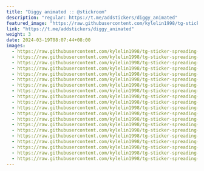 ```yaml
---
title: "Diggy animated :: @stickroom"
description: "regular: https://t.me/addstickers/diggy_animated"
featured_image: "https://raw.githubusercontent.com/kylelin1998/tg-sticker-spreading-worldwide-images/main/img/1b862964-9b1b-4f15-bcdc-25d8d7464b2d.jpg"
link: "https://t.me/addstickers/diggy_animated"
weight: 3
date: 2024-03-19T08:07:44+08:00
images:
  - https://raw.githubusercontent.com/kylelin1998/tg-sticker-spreading-worldwide-images/main/img/1b862964-9b1b-4f15-bcdc-25d8d7464b2d.jpg
  - https://raw.githubusercontent.com/kylelin1998/tg-sticker-spreading-worldwide-images/main/img/a6eac9a0-5c12-4fe1-bc67-55dc8fa36181.jpg
  - https://raw.githubusercontent.com/kylelin1998/tg-sticker-spreading-worldwide-images/main/img/58bce4fa-e6c4-46fe-b444-ba56038588ca.jpg
  - https://raw.githubusercontent.com/kylelin1998/tg-sticker-spreading-worldwide-images/main/img/76c9b421-47a8-4fc7-943f-3b3ea6b58fef.jpg
  - https://raw.githubusercontent.com/kylelin1998/tg-sticker-spreading-worldwide-images/main/img/fe13cc5c-e398-4e7d-bd64-8ccd8d6224d4.jpg
  - https://raw.githubusercontent.com/kylelin1998/tg-sticker-spreading-worldwide-images/main/img/7cdf48af-4d7c-4d2a-b9d3-8cd06c8a182e.jpg
  - https://raw.githubusercontent.com/kylelin1998/tg-sticker-spreading-worldwide-images/main/img/28dcb75d-38d8-489c-82d7-36c7d6fca08c.jpg
  - https://raw.githubusercontent.com/kylelin1998/tg-sticker-spreading-worldwide-images/main/img/8c79607e-3123-41a0-859a-d54251e58d37.jpg
  - https://raw.githubusercontent.com/kylelin1998/tg-sticker-spreading-worldwide-images/main/img/e30c561e-17b5-4ab0-8e6c-89d5e918e301.jpg
  - https://raw.githubusercontent.com/kylelin1998/tg-sticker-spreading-worldwide-images/main/img/457cab6c-555a-4dc3-a615-5d45ba9d5dca.jpg
  - https://raw.githubusercontent.com/kylelin1998/tg-sticker-spreading-worldwide-images/main/img/8de9642b-9690-4557-91de-7b2f142d75df.jpg
  - https://raw.githubusercontent.com/kylelin1998/tg-sticker-spreading-worldwide-images/main/img/a4369e6d-76d9-49ab-bbf4-e4d498df6d46.jpg
  - https://raw.githubusercontent.com/kylelin1998/tg-sticker-spreading-worldwide-images/main/img/1c7586e1-bae8-49eb-b3a3-3f7d66303f1a.jpg
  - https://raw.githubusercontent.com/kylelin1998/tg-sticker-spreading-worldwide-images/main/img/84f95026-a5b1-4820-beb2-15c7d18cf132.jpg
  - https://raw.githubusercontent.com/kylelin1998/tg-sticker-spreading-worldwide-images/main/img/14b5053c-0dd1-4350-99da-425cb264b634.jpg
  - https://raw.githubusercontent.com/kylelin1998/tg-sticker-spreading-worldwide-images/main/img/d1990ad9-2c80-4158-a461-c2915a290073.jpg
  - https://raw.githubusercontent.com/kylelin1998/tg-sticker-spreading-worldwide-images/main/img/95c671fc-5807-4a67-bf06-0ef56be203da.jpg
  - https://raw.githubusercontent.com/kylelin1998/tg-sticker-spreading-worldwide-images/main/img/6dfea895-3a6c-414c-a4aa-9b50d52139c3.jpg
  - https://raw.githubusercontent.com/kylelin1998/tg-sticker-spreading-worldwide-images/main/img/b09164bf-beca-4e5c-9afb-7e0ad1f04091.jpg
  - https://raw.githubusercontent.com/kylelin1998/tg-sticker-spreading-worldwide-images/main/img/176afd51-5219-4425-9687-7a1c48b3a70c.jpg
---
```


